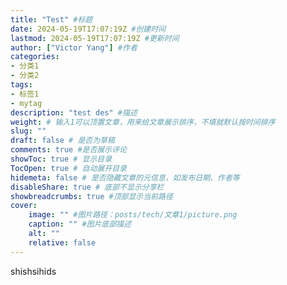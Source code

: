 ```yaml
---
title: "Test" #标题
date: 2024-05-19T17:07:19Z #创建时间
lastmod: 2024-05-19T17:07:19Z #更新时间
author: ["Victor Yang"] #作者
categories: 
- 分类1
- 分类2
tags: 
- 标签1
- mytag
description: "test des" #描述
weight: # 输入1可以顶置文章，用来给文章展示排序，不填就默认按时间排序
slug: ""
draft: false # 是否为草稿
comments: true #是否展示评论
showToc: true # 显示目录
TocOpen: true # 自动展开目录
hidemeta: false # 是否隐藏文章的元信息，如发布日期、作者等
disableShare: true # 底部不显示分享栏
showbreadcrumbs: true #顶部显示当前路径
cover:
    image: "" #图片路径：posts/tech/文章1/picture.png
    caption: "" #图片底部描述
    alt: ""
    relative: false
---
```


shishsihids